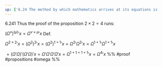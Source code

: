 ```yaml
---
up: ['6.24 The method by which mathematics arrives at its equations is the method of substitution.']
---
```

6.241 Thus the proof of the proposition $2 \times 2 = 4$ runs:

$(\Omega^{\nu})^(\mu){'}x = \Omega^{\nu \times \mu}{'}x$ Def.

$\Omega^{2 \times 2}{'}x = (\Omega^{2})^{2}{'}x = (\Omega^{2})^{1 + 1}{'}x = \Omega^{2}{'}\Omega^{2}{'}x = \Omega^{1 + 1}{'}\Omega^{1 + 1}{'}x$

$= (\Omega{'}\Omega){'}(\Omega{'}\Omega){'}x = \Omega{'}\Omega{'}\Omega{'}\Omega{'}x = \Omega^{1 + 1 + 1 + 1}{'}x = \Omega^{4}{'}x$
%%
#proof #propositions #omega %%